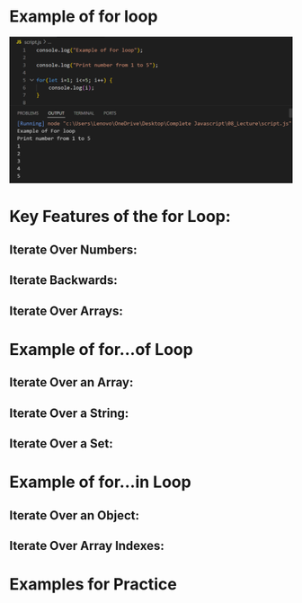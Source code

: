# Example of for loop

![Screenshot](i1.png)

# Key Features of the for Loop:

## Iterate Over Numbers:

## Iterate Backwards:

## Iterate Over Arrays:

# Example of for...of Loop

## Iterate Over an Array:

## Iterate Over a String:

## Iterate Over a Set:


# Example of for...in Loop

## Iterate Over an Object:

## Iterate Over Array Indexes:

# Examples for Practice
